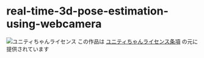 # real-time-3d-pose-estimation-using-webcamera

![ユニティちゃんライセンス](http://unity-chan.com/images/imageLicenseLogo.png)
この作品は
[ユニティちゃんライセンス条項](http://unity-chan.com/contents/license_jp/)
の元に提供されています
